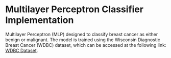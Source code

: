 # Multilayer Perceptron Classifier Implementation

Multilayer Perceptron (MLP) designed to classify breast cancer as either benign or malignant. The model is trained using the Wisconsin Diagnostic Breast Cancer (WDBC) dataset, which can be accessed at the following link: [WDBC Dataset](https://archive.ics.uci.edu/ml/datasets/breast+cancer+wisconsin+(diagnostic)).

